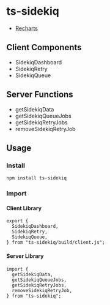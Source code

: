 # ts-sidekiq

- [Recharts](https://recharts.org/)

## Client Components

- SidekiqDashboard
- SidekiqRetry
- SidekiqQueue

## Server Functions

- getSidekiqData
- getSidekiqQueueJobs
- getSidekiqRetryJobs
- removeSidekiqRetryJob

## Usage

### Install

```
npm install ts-sidekiq
```

### Import

#### Client Library

```
export {
  SidekiqDashboard,
  SidekiqRetry,
  SidekiqQueue,
} from "ts-sidekiq/build/client.js";
```

#### Server Library

```
import {
  getSidekiqData,
  getSidekiqQueueJobs,
  getSidekiqRetryJobs,
  removeSidekiqRetryJob,
} from "ts-sidekiq";
```
